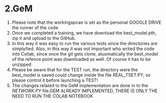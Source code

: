 # 2.GeM
1. Please note that the workingspcae is set as the personal GOOGLE DRIVE the runner of the code
2. Once we completed a training, we have download the best_model.pth, zip it and upload to the GitHub.
3. In this way it was easy to run the various tests since the directories are simplyfied. Also, in this way it was not important who writed the code into Collab, since once the git gets clone, atuomatically the best_model of the refence point was downloaded as well. Of course it has to be unzipped
4. Please be aware that for the TEST run, the directory were the best_model is saved could change inside the file REAL_TSET.PY, so please control it before launching a TEST!
5. The changes related to the GeM implementation are done in to the *NETWORK.PY* file.GEM ALREADY IMPLEMENTED, THERE IS ONLY THE NEED TO RUN THE COLAB NOTEBOOK
